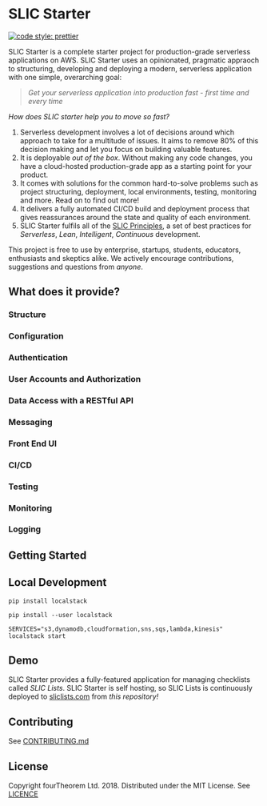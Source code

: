 # SLIC Starter

[![code style: prettier](https://img.shields.io/badge/code_style-prettier-ff69b4.svg?style=flat-square)](https://github.com/prettier/prettier)

SLIC Starter is a complete starter project for production-grade serverless applications on AWS. SLIC Starter uses an opinionated, pragmatic appraoch to structuring, developing and deploying a modern, serverless application with one simple, overarching goal:

> _Get your serverless application into production fast - first time and every time_

_How does SLIC starter help you to move so fast?_

1. Serverless development involves a lot of decisions around which approach to take for a multitude of issues. It aims to remove 80% of this decision making and let you focus on building valuable features.
1. It is deployable _out of the box_. Without making any code changes, you have a cloud-hosted production-grade app as a starting point for your product.
1. It comes with solutions for the common hard-to-solve problems such as project structuring, deployment, local environments, testing, monitoring and more. Read on to find out more!
1. It delivers a fully automated CI/CD build and deployment process that gives reassurances around the state and quality of each environment.
1. SLIC Starter fulfils all of the [SLIC Principles](https://slicsoftware.com), a set of best practices for _Serverless_, _Lean_, _Intelligent_, _Continuous_ development.

This project is free to use by enterprise, startups, students, educators, enthusiasts and skeptics alike. We actively encourage contributions, suggestions and questions from _anyone_.

## What does it provide?

### Structure

### Configuration

### Authentication

### User Accounts and Authorization

### Data Access with a RESTful API

### Messaging

### Front End UI

### CI/CD

### Testing

### Monitoring

### Logging

## Getting Started

## Local Development

```
pip install localstack
```

```
pip install --user localstack
```

```
SERVICES="s3,dynamodb,cloudformation,sns,sqs,lambda,kinesis" localstack start
```

## Demo

SLIC Starter provides a fully-featured application for managing checklists called _SLIC Lists_. SLIC Starter is self hosting, so SLIC Lists is continuously deployed to [sliclists.com](https://sliclists.com) from _this repository!_

## Contributing

See [CONTRIBUTING.md](CONTRIBUTING.md)

## License

Copyright fourTheorem Ltd. 2018. Distributed under the MIT License. See [LICENCE](LICENCE)

